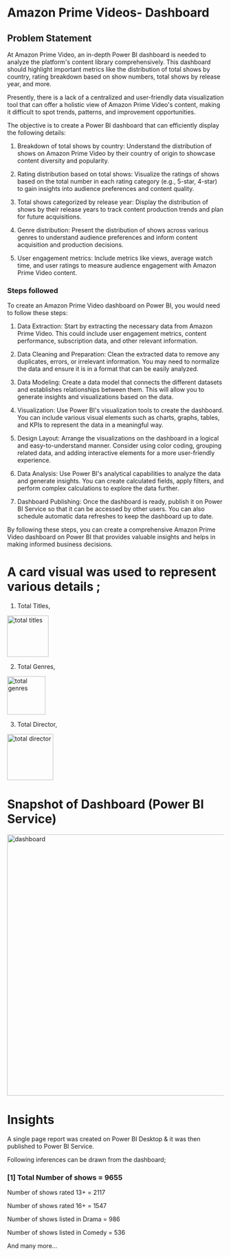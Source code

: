 # Amazon Prime Videos- Dashboard 

## Problem Statement

At Amazon Prime Video, an in-depth Power BI dashboard is needed to analyze the platform's content library comprehensively. This dashboard should highlight important metrics like the distribution of total shows by country, rating breakdown based on show numbers, total shows by release year, and more.

Presently, there is a lack of a centralized and user-friendly data visualization tool that can offer a holistic view of Amazon Prime Video's content, making it difficult to spot trends, patterns, and improvement opportunities.

The objective is to create a Power BI dashboard that can efficiently display the following details:
1. Breakdown of total shows by country: Understand the distribution of shows on Amazon Prime Video by their country of origin to showcase content diversity and popularity.

2. Rating distribution based on total shows: Visualize the ratings of shows based on the total number in each rating category (e.g., 5-star, 4-star) to gain insights into audience preferences and content quality.

3. Total shows categorized by release year: Display the distribution of shows by their release years to track content production trends and plan for future acquisitions.

4. Genre distribution: Present the distribution of shows across various genres to understand audience preferences and inform content acquisition and production decisions.

5. User engagement metrics: Include metrics like views, average watch time, and user ratings to measure audience engagement with Amazon Prime Video content.

### Steps followed 

To create an Amazon Prime Video dashboard on Power BI, you would need to follow these steps:

1. Data Extraction: Start by extracting the necessary data from Amazon Prime Video. This could include user engagement metrics, content performance, subscription data, and other relevant information.

2. Data Cleaning and Preparation: Clean the extracted data to remove any duplicates, errors, or irrelevant information. You may need to normalize the data and ensure it is in a format that can be easily analyzed.

3. Data Modeling: Create a data model that connects the different datasets and establishes relationships between them. This will allow you to generate insights and visualizations based on the data.

4. Visualization: Use Power BI's visualization tools to create the dashboard. You can include various visual elements such as charts, graphs, tables, and KPIs to represent the data in a meaningful way.

5. Design Layout: Arrange the visualizations on the dashboard in a logical and easy-to-understand manner. Consider using color coding, grouping related data, and adding interactive elements for a more user-friendly experience.

6. Data Analysis: Use Power BI's analytical capabilities to analyze the data and generate insights. You can create calculated fields, apply filters, and perform complex calculations to explore the data further.

7. Dashboard Publishing: Once the dashboard is ready, publish it on Power BI Service so that it can be accessed by other users. You can also schedule automatic data refreshes to keep the dashboard up to date.

By following these steps, you can create a comprehensive Amazon Prime Video dashboard on Power BI that provides valuable insights and helps in making informed business decisions.

# A card visual was used to represent various details ;
 
1) Total Titles,
<img width="96" alt="total titles" src="https://github.com/adarshhh04/Amazon-Primevideo/assets/166158411/ea8e99f9-6d88-435e-9c5c-9008f8489763">

 2) Total Genres,
 <img width="89" alt="total genres" src="https://github.com/adarshhh04/Amazon-Prime-video/assets/166158411/44e81193-aaf7-44d8-a769-f7837cf53480">
 
 3) Total Director,
<img width="107" alt="total director" src="https://github.com/adarshhh04/Amazon-Prime-video/assets/166158411/a0b3b59c-ba07-47dc-9ef0-f20b454ab453">


# Snapshot of Dashboard (Power BI Service)

<img width="606" alt="dashboard" src="https://github.com/adarshhh04/Amazon-Prime-video/assets/166158411/81e4f600-1cb6-42f8-93e3-da14037404cb">


# Insights

A single page report was created on Power BI Desktop & it was then published to Power BI Service.

Following inferences can be drawn from the dashboard;

### [1] Total Number of shows = 9655

   Number of shows rated 13+ = 2117

   Number of shows rated 16+ = 1547

   Number of shows listed in Drama = 986

   Number of shows listed in Comedy = 536

And many more...
